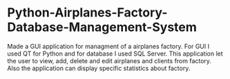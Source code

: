 # Python-Airplanes-Factory-Database-Management-System

Made a GUI application for managment of a airplanes factory. For GUI I used QT for Python and for database I used SQL Server. This application let the user to view, add, delete and edit airplanes and clients from factory. Also the application can display specific statistics about factory.
